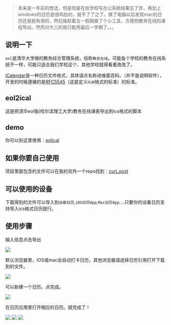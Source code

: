 > 本来是一年前的想法，但是但是在给学校写办公系统结果忘了弄，再加上windows的日历是很鸡肋的，就不了了之了。换了电脑以后发现mac的日历还是挺有用的，然后接趁着五一假期做了个小工具，方便把教务在线的课程导出。然而对大三的我只能用最后一学期了。。。

## 说明一下

`eol`是清华大学做的教务综合管理系统，俗称`教务在线`。可能各个学校的教务在线系统不一样，可能只适合我们学校这个，其他学校就得看着改改了。

[iCalendar](https://en.wikipedia.org/wiki/ICalendar)是一种日历文件格式，具体请点名称进维基百科。（并不是说明软件），开发的时候遵循的是[RFC5545](https://tools.ietf.org/html/rfc5545)（这是定义ical格式的标准）的标准。

## eol2ical

这是把清华eol版(哈尔滨理工大学)教务在线课表导出到ics格式的脚本

## demo

你可以到这里使用：[eolical](https://en.wikipedia.org/wiki/ICalendar)

## 如果你要自己使用

项目里面包含的文件可以在我的另外一个repo找到：[curl_post](https://github.com/moonsn/curl_post)


## 可以使用的设备

下载得到的文件可以导入到`谷歌日历`,`iOS日历App`,`Mac日历App`....只要你的设备日历支持导入ics格式日历就行。

## 使用步骤

输入信息点击导出

![](http://ww2.sinaimg.cn/large/a15b4afegw1f3h3fl7yfuj216o1kw76q.jpg)

默认浏览器里，IOS或mac会自动打卡日历，其他浏览器请选择日历引用打开下载到的文件。

![](http://ww2.sinaimg.cn/large/a15b4afegw1f3h3frnw5lj216o1kw0wj.jpg)

可以新建一个日历。点完成。

![](http://ww2.sinaimg.cn/large/a15b4afegw1f3h3ftv8ymj216o1kw0uk.jpg)

在日历应用里打开相应的日历。就完成了！


![](http://ww2.sinaimg.cn/large/a15b4afegw1f3h3fhpdxuj216o0w0tat.jpg)
![](http://ww2.sinaimg.cn/large/a15b4afegw1f3h3fwvmioj216o1kwn0n.jpg)
![](http://ww2.sinaimg.cn/large/a15b4afegw1f3h3fd06b9j216o0w0gmv.jpg)
